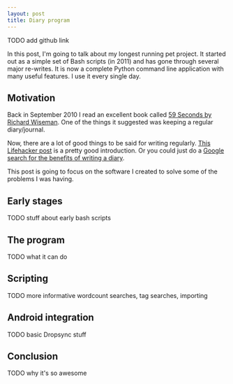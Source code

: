 ```yaml
---
layout: post
title: Diary program
---
```


TODO add github link

In this post, I'm going to talk about my longest running pet project. It started out as a simple set of Bash scripts (in 2011) and has gone through several major re-writes. It is now a complete Python command line application with many useful features. I use it every single day. 

## Motivation

Back in September 2010 I read an excellent book called [59 Seconds by Richard Wiseman](http://www.amazon.co.uk/59-Seconds-Richard-Wiseman-ebook/dp/B003GUBINE/). One of the things it suggested was keeping a regular diary/journal. 

Now, there are a lot of good things to be said for writing regularly. [This Lifehacker post](http://lifehacker.com/why-you-should-keep-a-journal-and-how-to-start-yours-1547057185) is a pretty good introduction. Or you could just do a [Google search for the benefits of writing a diary](https://www.google.co.uk/search?q=benefits+of+writing+a+diary). 

This post is going to focus on the software I created to solve some of the problems I was having. 

## Early stages

TODO stuff about early bash scripts

## The program

TODO what it can do

## Scripting

TODO more informative wordcount searches, tag searches, importing

## Android integration

TODO basic Dropsync stuff

## Conclusion

TODO why it's so awesome

